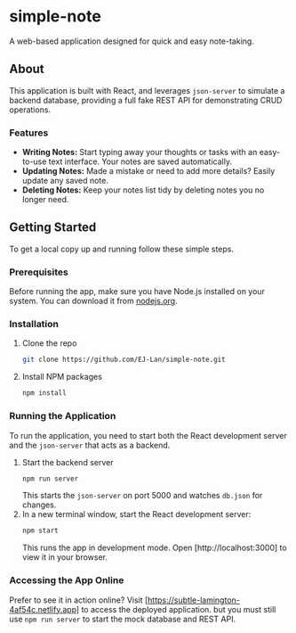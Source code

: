 # simple-note

A web-based application designed for quick and easy note-taking.

## About

This application is built with React, and leverages `json-server` to simulate a backend database, providing a full fake REST API for demonstrating CRUD operations.

### Features

- **Writing Notes:** Start typing away your thoughts or tasks with an easy-to-use text interface. Your notes are saved automatically.
- **Updating Notes:** Made a mistake or need to add more details? Easily update any saved note.
- **Deleting Notes:** Keep your notes list tidy by deleting notes you no longer need.

## Getting Started

To get a local copy up and running follow these simple steps.

### Prerequisites

Before running the app, make sure you have Node.js installed on your system. You can download it from [nodejs.org](https://nodejs.org/).

### Installation

1. Clone the repo
   ```sh
   git clone https://github.com/EJ-Lan/simple-note.git
   ```
2. Install NPM packages
   ```sh
   npm install
   ```

### Running the Application
To run the application, you need to start both the React development server and the `json-server` that acts as a backend.

1. Start the backend server
   ```sh
   npm run server
   ```
   This starts the `json-server` on port 5000 and watches `db.json` for changes.
2. In a new terminal window, start the React development server:
   ```sh
   npm start
   ```
   This runs the app in development mode. Open [http://localhost:3000] to view it in your browser.

### Accessing the App Online
Prefer to see it in action online? Visit [https://subtle-lamington-4af54c.netlify.app] to access the deployed application. but you must still use `npm run server` to start the mock database and REST API.
